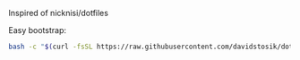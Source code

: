 Inspired of nicknisi/dotfiles

Easy bootstrap:

```sh
bash -c "$(curl -fsSL https://raw.githubusercontent.com/davidstosik/dotfiles/master/bootstrap.sh)"
```
